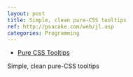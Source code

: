 ```yaml
---
layout: post
title: Simple, clean pure-CSS tooltips
ref: http://psacake.com/web/jl.asp
categories: Programming
---
```


* [Pure CSS Tooltips](http://psacake.com/web/jl.asp)

Simple, clean pure-CSS tooltips

